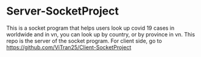 # Server-SocketProject
This is a socket program that helps users look up covid 19 cases in worldwide and in vn, you can look up by country, or by province in vn.
This repo is the server of the socket program.
For client side, go to https://github.com/ViTran25/Client-SocketProject
